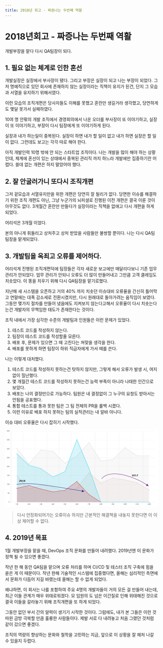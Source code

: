 ```yaml
---
title: 2018년 회고 - 짜증나는 두번째 역활
---
```

# 2018년회고 - 짜증나는 두번째 역활

개발부장을 맡다 다시 QA팀장이 되다.

## 1. 필요 없는 체계로 인한 혼선

개발실장은 실장에서 부사장이 됐다.
그리고 부장은 실장이 되고 나는 부장이 되었다.
그저 명예직으로 있던 회사에 존재하지 않는 실장이라는 직책이 유지가 된건, 단지 그 모습과 서열을 유지하기 위해서였다.

이런 모습의 조직개편은 당사자들도 이해를 못했고 혼란만 생길거라 생각했고, 당연하게도 몇달 못가서 실패하였다.

10여 명 안팎의 개발 조직에서 경영회의에서 나온 오더를 부사장이 또 이야기하고, 실장이 또 이야기하고, 부장이 다시 팀장에게 또 이야기하게 된다.

실장과 내가 하는일이 중복된다.
실장이 하면 내가 할 일이 없고 내가 하면 실장은 할 일이 없다. 그런데도 보고는 각각 따로 해야 한다.

아직 개발인력 10명 밖에 안 되는 스타트업 조직이다.
나는 개발을 많이 해야 하는 상황인데, 체계에 혼선이 있는 상태에서 중복된 관리직 까지 하느라 개발에만 집중하기란 어렵다.
쓸데 없는 개편은 하지 말았어야 했다.

## 2. 잘 안굴러가니 또다시 조직개편
 
그저 겉모습과 서열유지만을 위한 개편은 당연히 잘 될리가 없다.
당면한 이슈를 해결하기 위한 조직 개편도 아닌, 그냥 누군가의 뇌피셜로 진행된 이전 개편은 결국 이룬 것이 아무것도 없다.
3개월간 혼란만 만들다가 실장이라는 직책을 없애고 다시 개편을 하게 되었다.

어리석은 3개월 이었다.

본의 아니게 휘둘리고 상처주고 상처 받았을 사람들만 불쌍할 뿐이다.
나는 다시 QA팀 팀장을 맡게되었다.

## 3. 개발팀을 옥죄고 오류를 제어하다.

어리석게 진행된 조직개편덕에 팀장들은 각자 새로운 보고에만 매달리다보니 기존 업무관리가 안되었다.
업무 관리가 안되니 오류도 더 많이 만들어내고 그만큼 고객 클레임도 치솟았다. 
이 똥을 치우기 위해 다시 QA팀장을 맡기로했다.

지난해 새 시스템을 오픈하고 거의 40% 까지 치솟던 이슈대비 오류율을 간신히 틀어막고 연말에는 대폭 감소세로 전환시켰지만, 다시 원래대로 돌아가려는 움직임이 보였다.
그동안 몇가지 절차를 만들어 냈음에도 지켜보지 않는다고해서 오류율이 다시 치솟는다는건 개발자의 무책임한 태도가 존재한다는 것이다.

조직 내에서 가장 심각한 수준의 개발팀과 인원들은 이런 문제가 있었다.

1. 테스트 코드를 작성하지 않는다.
2. 팀장이 테스트 코드를 작성할줄 모른다.
3. 배포 후, 문제가 있으면 그 때 고친다는 쳐맞을 생각을 한다.
4. 배포를 못하게 하면 팀장이 하위 직급자에게 가서 떼를 쓴다.

나는 이렇게 대처했다.

1. 테스트 코드를 작성하지 못하는건 탓하지 않지만, 그렇게 해서 오류가 발생 시, 여지없이 힐난했다.
2. 몇 개월간 테스트 코드를 작성하지 못하는건 능력 부족이 아니라 나태한 인간으로 보았다.
3. 배포는 나의 결정만으로 가능하다. 팀원은 내 결정없이 그 누구의 요청도 받아서는 안됨을 공표했다.
4. 통합 테스트를 통과 못한 팀은 그 팀 전체의 PR을 롤백 시켰다.
5. 이런 이유로 배포 하지 못하는 팀의 실적관리는 내 알바 아니다. 

이슈 대비 오류율은 다시 잡히기 시작했다.

![gpqa2018](/assets/images/etc/gpqa2018.png)

> 다시 안정화되어가는 오류이슈
> 하지만 근본적인 해결책을 내놓지 못한다면 이 이상 제어할 수 없다.

## 4. 2019년 목표

1월 개발부장을 맡을 때, DevOps 조직 문화를 만들어 내려했다. 2019년엔 이 문화가 정책 될 수 있으면 좋겠다. 

작년 한 해 동안 QA팀을 맡으며 오류 처리를 하며 CI/CD 및 테스터 조직 구축에 힘을 쏟은 게 이 때문이다. 
작년 한해 기술적인 시스템에 집중했다면, 올해는 심리적인 측면에서 문화가 다듬어 지길 바랬는데 올해는 할 수 없게 되었다. 

왜냐하면, 이 회사는 나를 포함하여 주요 4명의 개발자들이 거의 모든 걸 만들어 내는데, 최근 이들 관계가 매우 위태로워졌다. 
모 임원의 도 넘은 이간질로 인해 위태해진 것으로 결국 이들을 갈라놓기 위해 조직개편을 또 하게 되었다. 

그동안 없던 부서 간의 알력이 생기기 시작한 것이다. 
그럼에도, 내가 본 그들은 이런 것 따윈 금방 극복할 만큼 훌륭한 사람들이다. 
제발 서로 다 내려놓고 처음 그랬던 것처럼 같이 갔으면 좋겠다. 

조직의 역량의 향상하는 문화와 철학을 고민하는 지금, 앞으로 이 상황을 잘 헤처 나갈 수 있을지 두렵다.